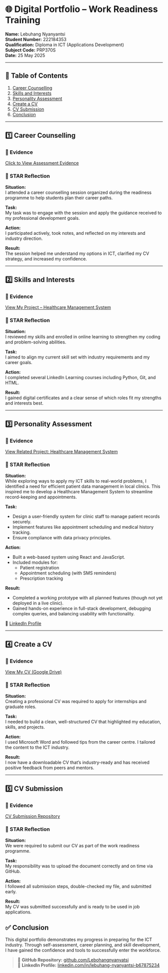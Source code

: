 
# 🌐 Digital Portfolio – Work Readiness Training  

**Name:** Lebuhang Nyanyantsi  
**Student Number:** 222184353  
**Qualification:** Diploma in ICT (Applications Development)  
**Subject Code:** PRP370S  
**Date:** 25 May 2025  

---

## 📌 Table of Contents

1. [Career Counselling](#career-counselling)
2. [Skills and Interests](#skills-and-interests)
3. [Personality Assessment](#personality-assessment)
4. [Create a CV](#create-a-cv)
5. [CV Submission](#cv-submission)
6. [Conclusion](#conclusion)

---

## 1️⃣ Career Counselling

### 📁 Evidence  
[Click to View Assessment Evidence](https://myclassroom.cput.ac.za/ultra/courses/_162232_1/grades/scorm/overview/_3337525_1/column/_1060494_1/attempt/_10698442_1?courseId=_162232_1)

### 🧠 STAR Reflection

**Situation:**  
I attended a career counselling session organized during the readiness programme to help students plan their career paths.

**Task:**  
My task was to engage with the session and apply the guidance received to my professional development goals.

**Action:**  
I participated actively, took notes, and reflected on my interests and industry direction.

**Result:**  
The session helped me understand my options in ICT, clarified my CV strategy, and increased my confidence.

---

## 2️⃣ Skills and Interests

### 📁 Evidence  
[View My Project – Healthcare Management System](https://github.com/Lebohangnyanyatsi/HealthcareManagementSystem)

### 🧠 STAR Reflection

**Situation:**  
I reviewed my skills and enrolled in online learning to strengthen my coding and problem-solving abilities.

**Task:**  
I aimed to align my current skill set with industry requirements and my career goals.

**Action:**  
I completed several LinkedIn Learning courses including Python, Git, and HTML.

**Result:**  
I gained digital certificates and a clear sense of which roles fit my strengths and interests best.

---

## 3️⃣ Personality Assessment

### 📁 Evidence  
[View Related Project: Healthcare Management System](https://github.com/Lebohangnyanyatsi/HealthcareManagementSystem)

### 🧠 STAR Reflection

**Situation:**  
While exploring ways to apply my ICT skills to real-world problems, I identified a need for efficient patient data management in local clinics. This inspired me to develop a Healthcare Management System to streamline record-keeping and appointments.

**Task:**  
- Design a user-friendly system for clinic staff to manage patient records securely.  
- Implement features like appointment scheduling and medical history tracking.  
- Ensure compliance with data privacy principles.

**Action:**  
- Built a web-based system using React and JavaScript.  
- Included modules for:  
  - Patient registration  
  - Appointment scheduling (with SMS reminders)  
  - Prescription tracking  

**Result:**  
- Completed a working prototype with all planned features (though not yet deployed in a live clinic).  
- Gained hands-on experience in full-stack development, debugging complex queries, and balancing usability with functionality.  

🔗 [LinkedIn Profile](https://linkedin.com/in/lebuhang-nyanyantsi-b67875234)

---

## 4️⃣ Create a CV

### 📁 Evidence  
[View My CV (Google Drive)](https://drive.google.com/file/d/1VqYRosS6oQvu6eMkF77FEXkS5vSX6ECW/view?usp=sharing)

### 🧠 STAR Reflection

**Situation:**  
Creating a professional CV was required to apply for internships and graduate roles.

**Task:**  
I needed to build a clean, well-structured CV that highlighted my education, skills, and projects.

**Action:**  
I used Microsoft Word and followed tips from the career centre. I tailored the content to the ICT industry.

**Result:**  
I now have a downloadable CV that’s industry-ready and has received positive feedback from peers and mentors.

---

## 5️⃣ CV Submission

### 📁 Evidence  
[CV Submission Repository](https://github.com/Lebohangnyanyatsi/wil-it2025-cv-tutorial-Lebohangnyanyatsi)

### 🧠 STAR Reflection

**Situation:**  
We were required to submit our CV as part of the work readiness programme.

**Task:**  
My responsibility was to upload the document correctly and on time via GitHub.

**Action:**  
I followed all submission steps, double-checked my file, and submitted early.

**Result:**  
My CV was submitted successfully and is ready to be used in job applications.



## ✅ Conclusion

This digital portfolio demonstrates my progress in preparing for the ICT industry. Through self-assessment, career planning, and skill development, I have gained the confidence and tools to successfully enter the workforce.

> 🔗 **GitHub Repository:** [github.com/Lebohangnyanyatsi](https://github.com/Lebohangnyanyatsi)  
> 🔗 **LinkedIn Profile:** [linkedin.com/in/lebuhang-nyanyantsi-b67875234](https://linkedin.com/in/lebuhang-nyanyantsi-b67875234)

